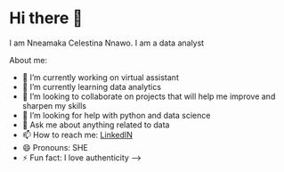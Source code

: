 # Hi there 👋

I am Nneamaka Celestina Nnawo.
I am a data analyst

About me:

- 🔭 I’m currently working on virtual assistant
- 🌱 I’m currently learning data analytics
- 👯 I’m looking to collaborate on projects that will help me improve and sharpen my skills
- 🤔 I’m looking for help with python and data science
- 💬 Ask me about anything related to data
- 📫 How to reach me: [LinkedIN](https://www.linkedin.com/in/nneamaka-nnawo-74597b299)
- 😄 Pronouns: SHE
- ⚡ Fun fact: I love authenticity
-->
